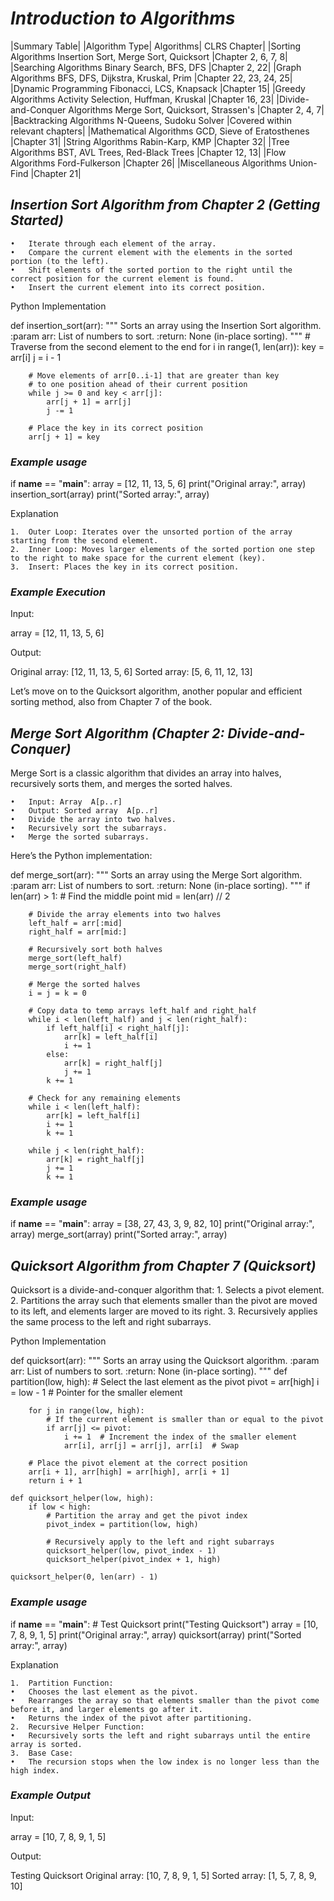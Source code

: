 # *Introduction to Algorithms*

|Summary Table|
|Algorithm Type|	Algorithms|	CLRS Chapter|
|Sorting Algorithms	Insertion Sort, Merge Sort, Quicksort	|Chapter 2, 6, 7, 8|
|Searching Algorithms	Binary Search, BFS, DFS	|Chapter 2, 22|
|Graph Algorithms	BFS, DFS, Dijkstra, Kruskal, Prim	|Chapter 22, 23, 24, 25|
|Dynamic Programming	Fibonacci, LCS, Knapsack	|Chapter 15|
|Greedy Algorithms	Activity Selection, Huffman, Kruskal	|Chapter 16, 23|
|Divide-and-Conquer Algorithms	Merge Sort, Quicksort, Strassen's	|Chapter 2, 4, 7|
|Backtracking Algorithms	N-Queens, Sudoku Solver	|Covered within relevant chapters|
|Mathematical Algorithms	GCD, Sieve of Eratosthenes	|Chapter 31|
|String Algorithms	Rabin-Karp, KMP	|Chapter 32|
|Tree Algorithms	BST, AVL Trees, Red-Black Trees	|Chapter 12, 13|
|Flow Algorithms	Ford-Fulkerson	|Chapter 26|
|Miscellaneous Algorithms	Union-Find	|Chapter 21|











## *Insertion Sort Algorithm from Chapter 2 (Getting Started)*

	•	Iterate through each element of the array.
	•	Compare the current element with the elements in the sorted portion (to the left).
	•	Shift elements of the sorted portion to the right until the correct position for the current element is found.
	•	Insert the current element into its correct position.

Python Implementation

def insertion_sort(arr):
    """
    Sorts an array using the Insertion Sort algorithm.
    :param arr: List of numbers to sort.
    :return: None (in-place sorting).
    """
    # Traverse from the second element to the end
    for i in range(1, len(arr)):
        key = arr[i]
        j = i - 1
        
        # Move elements of arr[0..i-1] that are greater than key
        # to one position ahead of their current position
        while j >= 0 and key < arr[j]:
            arr[j + 1] = arr[j]
            j -= 1
        
        # Place the key in its correct position
        arr[j + 1] = key


### *Example usage*
if __name__ == "__main__":
    array = [12, 11, 13, 5, 6]
    print("Original array:", array)
    insertion_sort(array)
    print("Sorted array:", array)

Explanation

	1.	Outer Loop: Iterates over the unsorted portion of the array starting from the second element.
	2.	Inner Loop: Moves larger elements of the sorted portion one step to the right to make space for the current element (key).
	3.	Insert: Places the key in its correct position.

### *Example Execution*

Input:

array = [12, 11, 13, 5, 6]

Output:

Original array: [12, 11, 13, 5, 6]
Sorted array: [5, 6, 11, 12, 13]



Let’s move on to the Quicksort algorithm, another popular and efficient sorting method, also from Chapter 7 of the book.


## *Merge Sort Algorithm (Chapter 2: Divide-and-Conquer)*
Merge Sort is a classic algorithm that divides an array into halves, recursively sorts them, and merges the sorted halves.

	•	Input: Array  A[p..r] 
	•	Output: Sorted array  A[p..r] 
	•	Divide the array into two halves.
	•	Recursively sort the subarrays.
	•	Merge the sorted subarrays.

Here’s the Python implementation:

def merge_sort(arr):
    """
    Sorts an array using the Merge Sort algorithm.
    :param arr: List of numbers to sort.
    :return: None (in-place sorting).
    """
    if len(arr) > 1:
        # Find the middle point
        mid = len(arr) // 2
        
        # Divide the array elements into two halves
        left_half = arr[:mid]
        right_half = arr[mid:]
        
        # Recursively sort both halves
        merge_sort(left_half)
        merge_sort(right_half)
        
        # Merge the sorted halves
        i = j = k = 0
        
        # Copy data to temp arrays left_half and right_half
        while i < len(left_half) and j < len(right_half):
            if left_half[i] < right_half[j]:
                arr[k] = left_half[i]
                i += 1
            else:
                arr[k] = right_half[j]
                j += 1
            k += 1
        
        # Check for any remaining elements
        while i < len(left_half):
            arr[k] = left_half[i]
            i += 1
            k += 1
        
        while j < len(right_half):
            arr[k] = right_half[j]
            j += 1
            k += 1


### *Example usage*
if __name__ == "__main__":
    array = [38, 27, 43, 3, 9, 82, 10]
    print("Original array:", array)
    merge_sort(array)
    print("Sorted array:", array)



## *Quicksort Algorithm from Chapter 7 (Quicksort)* 

Quicksort is a divide-and-conquer algorithm that:
	1.	Selects a pivot element.
	2.	Partitions the array such that elements smaller than the pivot are moved to its left, and elements larger are moved to its right.
	3.	Recursively applies the same process to the left and right subarrays.

Python Implementation

def quicksort(arr):
    """
    Sorts an array using the Quicksort algorithm.
    :param arr: List of numbers to sort.
    :return: None (in-place sorting).
    """
    def partition(low, high):
        # Select the last element as the pivot
        pivot = arr[high]
        i = low - 1  # Pointer for the smaller element
        
        for j in range(low, high):
            # If the current element is smaller than or equal to the pivot
            if arr[j] <= pivot:
                i += 1  # Increment the index of the smaller element
                arr[i], arr[j] = arr[j], arr[i]  # Swap
        
        # Place the pivot element at the correct position
        arr[i + 1], arr[high] = arr[high], arr[i + 1]
        return i + 1

    def quicksort_helper(low, high):
        if low < high:
            # Partition the array and get the pivot index
            pivot_index = partition(low, high)
            
            # Recursively apply to the left and right subarrays
            quicksort_helper(low, pivot_index - 1)
            quicksort_helper(pivot_index + 1, high)
    
    quicksort_helper(0, len(arr) - 1)


### *Example usage*
if __name__ == "__main__":
    # Test Quicksort
    print("Testing Quicksort")
    array = [10, 7, 8, 9, 1, 5]
    print("Original array:", array)
    quicksort(array)
    print("Sorted array:", array)

Explanation

	1.	Partition Function:
	•	Chooses the last element as the pivot.
	•	Rearranges the array so that elements smaller than the pivot come before it, and larger elements go after it.
	•	Returns the index of the pivot after partitioning.
	2.	Recursive Helper Function:
	•	Recursively sorts the left and right subarrays until the entire array is sorted.
	3.	Base Case:
	•	The recursion stops when the low index is no longer less than the high index.

### *Example Output*

Input:

array = [10, 7, 8, 9, 1, 5]

Output:

Testing Quicksort
Original array: [10, 7, 8, 9, 1, 5]
Sorted array: [1, 5, 7, 8, 9, 10]

